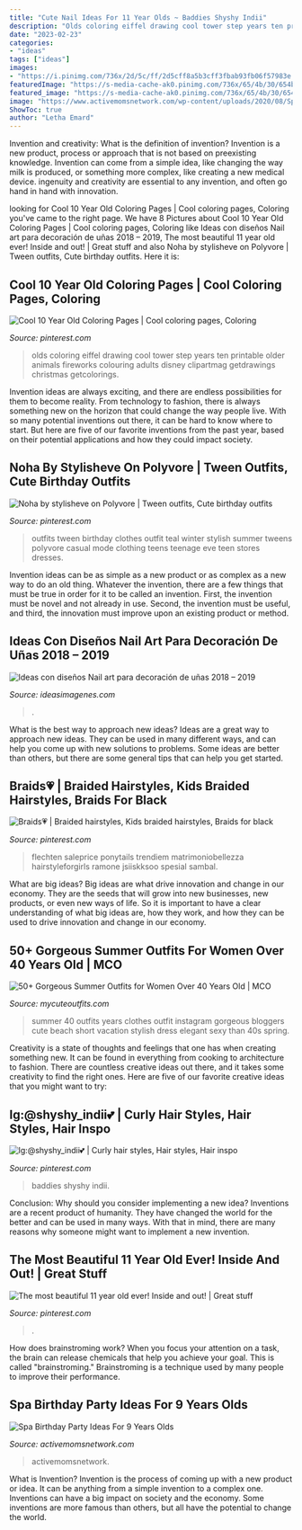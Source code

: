 ```yaml
---
title: "Cute Nail Ideas For 11 Year Olds ~ Baddies Shyshy Indii"
description: "Olds coloring eiffel drawing cool tower step years ten printable older animals fireworks colouring adults disney clipartmag getdrawings christmas getcolorings"
date: "2023-02-23"
categories:
- "ideas"
tags: ["ideas"]
images:
- "https://i.pinimg.com/736x/2d/5c/ff/2d5cff8a5b3cff3fbab93fb06f57983e.jpg"
featuredImage: "https://s-media-cache-ak0.pinimg.com/736x/65/4b/30/654b300f8e633fb7a94634d17d1ae69e.jpg"
featured_image: "https://s-media-cache-ak0.pinimg.com/736x/65/4b/30/654b300f8e633fb7a94634d17d1ae69e.jpg"
image: "https://www.activemomsnetwork.com/wp-content/uploads/2020/08/Spa-birthday-party.jpg"
ShowToc: true
author: "Letha Emard"
---
```



Invention and creativity: What is the definition of invention?
Invention is a new product, process or approach that is not based on preexisting knowledge. Invention can come from a simple idea, like changing the way milk is produced, or something more complex, like creating a new medical device. ingenuity and creativity are essential to any invention, and often go hand in hand with innovation.

	

		
looking for Cool 10 Year Old Coloring Pages | Cool coloring pages, Coloring you've came to the right page. We have 8 Pictures about Cool 10 Year Old Coloring Pages | Cool coloring pages, Coloring like Ideas con diseños Nail art para decoración de uñas 2018 – 2019, The most beautiful 11 year old ever! Inside and out! | Great stuff and also Noha by stylisheve on Polyvore | Tween outfits, Cute birthday outfits. Here it is:
		
    
## Cool 10 Year Old Coloring Pages | Cool Coloring Pages, Coloring

<img loading=lazy src="https://i.pinimg.com/736x/29/ed/f0/29edf03c9443624dcce899aaf5f4cab4--senna--years.jpg" onerror="this.onerror=null;this.src='https://tse3.mm.bing.net/th?id=OIP.OeETmBtRwUyc46LCG7IAaAHaJ4&amp;pid=15.1';" alt="Cool 10 Year Old Coloring Pages | Cool coloring pages, Coloring">

_Source: pinterest.com_

>olds coloring eiffel drawing cool tower step years ten printable older animals fireworks colouring adults disney clipartmag getdrawings christmas getcolorings. 

	

Invention ideas are always exciting, and there are endless possibilities for them to become reality. From technology to fashion, there is always something new on the horizon that could change the way people live. With so many potential inventions out there, it can be hard to know where to start. But here are five of our favorite inventions from the past year, based on their potential applications and how they could impact society.

    
## Noha By Stylisheve On Polyvore | Tween Outfits, Cute Birthday Outfits

<img loading=lazy src="https://i.pinimg.com/736x/67/99/54/679954ef90c51a83dab886d830729af7--teal-outfits-tween-fashion.jpg" onerror="this.onerror=null;this.src='https://tse3.mm.bing.net/th?id=OIP.JdFX71nWI_-elRCeD2Z6XgHaHa&amp;pid=15.1';" alt="Noha by stylisheve on Polyvore | Tween outfits, Cute birthday outfits">

_Source: pinterest.com_

>outfits tween birthday clothes outfit teal winter stylish summer tweens polyvore casual mode clothing teens teenage eve teen stores dresses. 

	

Invention ideas can be as simple as a new product or as complex as a new way to do an old thing. Whatever the invention, there are a few things that must be true in order for it to be called an invention. First, the invention must be novel and not already in use. Second, the invention must be useful, and third, the innovation must improve upon an existing product or method.

    
## Ideas Con Diseños Nail Art Para Decoración De Uñas 2018 – 2019

<img loading=lazy src="https://ideasimagenes.com/wp-content/uploads/2016/06/u-13.jpg" onerror="this.onerror=null;this.src='https://tse4.mm.bing.net/th?id=OIP.fopVEFhSWgf7UBg2VsiL2wHaJ4&amp;pid=15.1';" alt="Ideas con diseños Nail art para decoración de uñas 2018 – 2019">

_Source: ideasimagenes.com_

>. 

	

What is the best way to approach new ideas?
Ideas are a great way to approach new ideas. They can be used in many different ways, and can help you come up with new solutions to problems. Some ideas are better than others, but there are some general tips that can help you get started.

    
## Braids💗 | Braided Hairstyles, Kids Braided Hairstyles, Braids For Black

<img loading=lazy src="https://i.pinimg.com/originals/f1/f8/9b/f1f89bfeba52621f00a8b6eacd8baceb.jpg" onerror="this.onerror=null;this.src='https://tse3.mm.bing.net/th?id=OIP.gACeoAObQnKhI3UQG3U9twHaJQ&amp;pid=15.1';" alt="Braids💗 | Braided hairstyles, Kids braided hairstyles, Braids for black">

_Source: pinterest.com_

>flechten saleprice ponytails trendiem matrimoniobellezza hairstyleforgirls ramone jsiiskksoo spesial sambal. 

	

What are big ideas?
Big ideas are what drive innovation and change in our economy. They are the seeds that will grow into new businesses, new products, or even new ways of life. So it is important to have a clear understanding of what big ideas are, how they work, and how they can be used to drive innovation and change in our economy.

    
## 50+ Gorgeous Summer Outfits For Women Over 40 Years Old | MCO

<img loading=lazy src="https://mycuteoutfits.com/wp-content/uploads/2017/07/9ee420948a6f9f519cb3cbd0d720bd3a.jpg" onerror="this.onerror=null;this.src='https://tse4.mm.bing.net/th?id=OIP.W-0qxkkG6lnBe0mIWBO_0QHaK7&amp;pid=15.1';" alt="50+ Gorgeous Summer Outfits for Women Over 40 Years Old | MCO">

_Source: mycuteoutfits.com_

>summer 40 outfits years clothes outfit instagram gorgeous bloggers cute beach short vacation stylish dress elegant sexy than 40s spring. 

	

Creativity is a state of thoughts and feelings that one has when creating something new. It can be found in everything from cooking to architecture to fashion. There are countless creative ideas out there, and it takes some creativity to find the right ones. Here are five of our favorite creative ideas that you might want to try: 

    
## Ig:@shyshy_indii💕 | Curly Hair Styles, Hair Styles, Hair Inspo

<img loading=lazy src="https://i.pinimg.com/736x/2d/5c/ff/2d5cff8a5b3cff3fbab93fb06f57983e.jpg" onerror="this.onerror=null;this.src='https://tse4.mm.bing.net/th?id=OIP.Tk71z_fpoZ9A5EoXuxqj5AHaNL&amp;pid=15.1';" alt="Ig:@shyshy_indii💕 | Curly hair styles, Hair styles, Hair inspo">

_Source: pinterest.com_

>baddies shyshy indii. 

	

Conclusion: Why should you consider implementing a new idea?
Inventions are a recent product of humanity. They have changed the world for the better and can be used in many ways. With that in mind, there are many reasons why someone might want to implement a new invention.

    
## The Most Beautiful 11 Year Old Ever! Inside And Out! | Great Stuff

<img loading=lazy src="https://s-media-cache-ak0.pinimg.com/736x/65/4b/30/654b300f8e633fb7a94634d17d1ae69e.jpg" onerror="this.onerror=null;this.src='https://tse2.mm.bing.net/th?id=OIP.4chwm3-5OO8g8RDkb6BvKQHaLF&amp;pid=15.1';" alt="The most beautiful 11 year old ever! Inside and out! | Great stuff">

_Source: pinterest.com_

>. 

	

How does brainstroming work?
When you focus your attention on a task, the brain can release chemicals that help you achieve your goal. This is called "brainstroming." Brainstroming is a technique used by many people to improve their performance.

    
## Spa Birthday Party Ideas For 9 Years Olds

<img loading=lazy src="https://www.activemomsnetwork.com/wp-content/uploads/2020/08/Spa-birthday-party.jpg" onerror="this.onerror=null;this.src='https://tse3.mm.bing.net/th?id=OIP.gn8yApe2VuWaA_QhKpfJ6gHaE8&amp;pid=15.1';" alt="Spa Birthday Party Ideas For 9 Years Olds">

_Source: activemomsnetwork.com_

>activemomsnetwork. 

	

What is Invention?
Invention is the process of coming up with a new product or idea. It can be anything from a simple invention to a complex one. Inventions can have a big impact on society and the economy. Some inventions are more famous than others, but all have the potential to change the world.


